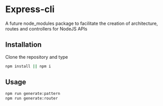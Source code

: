 # Express-cli

A future node_modules package to facilitate the creation of architecture, routes and controllers for NodeJS APIs

## Installation

Clone the repository and type 

```bash
npm install || npm i 
```

## Usage

```python
npm run generate:pattern
npm run generate:router
```
